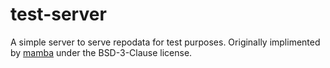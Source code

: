# test-server

A simple server to serve repodata for test purposes.
Originally implimented by [mamba](https://github.com/mamba-org/mamba/tree/a8d595b6ff8ac182e60741c3e8cbd142e7d19905/mamba/tests)
under the BSD-3-Clause license.
